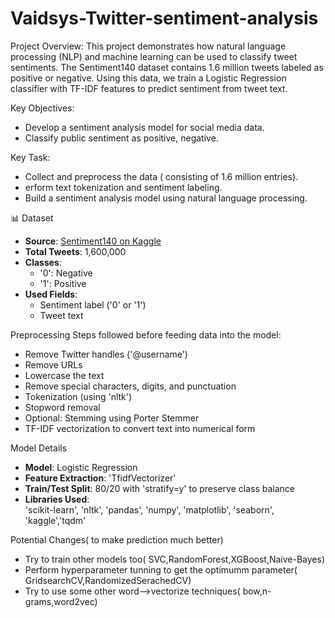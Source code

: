 # Vaidsys-Twitter-sentiment-analysis
Project Overview:
This project demonstrates how natural language processing (NLP) and machine learning can be used to classify tweet sentiments. The Sentiment140 dataset contains 1.6 million tweets labeled as positive or negative. Using this data, we train a Logistic Regression classifier with TF-IDF features to predict sentiment from tweet text.

Key Objectives:
- Develop a sentiment analysis model for social media data.
- Classify public sentiment as positive, negative.

Key Task:
- Collect and preprocess the data ( consisting of 1.6 million entries).
- erform text tokenization and sentiment labeling.
- Build a sentiment analysis model using natural language processing.

📊 Dataset

- **Source**: [Sentiment140 on Kaggle](https://www.kaggle.com/datasets/kazanova/sentiment140)
- **Total Tweets**: 1,600,000
- **Classes**:
  - '0': Negative
  - '1': Positive
- **Used Fields**:
  - Sentiment label ('0' or '1')
  - Tweet text

Preprocessing
Steps followed before feeding data into the model:
- Remove Twitter handles ('@username')
- Remove URLs
- Lowercase the text
- Remove special characters, digits, and punctuation
- Tokenization (using 'nltk')
- Stopword removal
- Optional: Stemming using Porter Stemmer
- TF-IDF vectorization to convert text into numerical form

 Model Details

- **Model**: Logistic Regression
- **Feature Extraction**: 'TfidfVectorizer'
- **Train/Test Split**: 80/20 with 'stratify=y' to preserve class balance
- **Libraries Used**:  
  'scikit-learn', 'nltk', 'pandas', 'numpy', 'matplotlib', 'seaborn', 'kaggle','tqdm'

Potential Changes( to make prediction much better)

- Try to train other models too( SVC,RandomForest,XGBoost,Naive-Bayes)
- Perform hyperparameter tunning to get the optimumm parameter( GridsearchCV,RandomizedSerachedCV)
- Try to use some other word-->vectorize techniques( bow,n-grams,word2vec)

